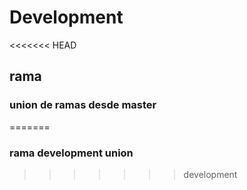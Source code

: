 # Development
<<<<<<< HEAD
## rama
### union de ramas desde master
=======
### rama development union
>>>>>>> development
